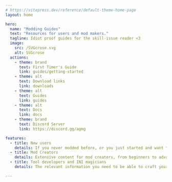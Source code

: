 ```yaml
---
# https://vitepress.dev/reference/default-theme-home-page
layout: home

hero:
  name: "Modding Guides"
  text: "Resources for users and mod makers."
  tagline: Idiot proof guides for the skill-issue reader <3
  image:
    src: /SVGcrose.svg
    alt: SVGcrose
  actions:
    - theme: brand
      text: First Timer's Guide
      link: guides/getting-started
    - theme: alt
      text: Download links
      link: downloads
    - theme: alt
      text: Guides
      link: guides
    - theme: alt
      text: Docs
      link: docs
    - theme: brand
      text: Discord Server
      link: https://discord.gg/agmg

features:
  - title: New users
    details: If you never modded before, or you just started and want to learn more about modding, this is the place for you.
  - title: Mod Creators
    details: Extensive content for mod creators, from beginners to advanced users. Learn how to create mods, and how to use the tools.
  - title: Tool developers and INI magicians
    details: The relevant information you need to be able to craft your own INIs as well as the tools you need to create tools to extend them.

---
```

